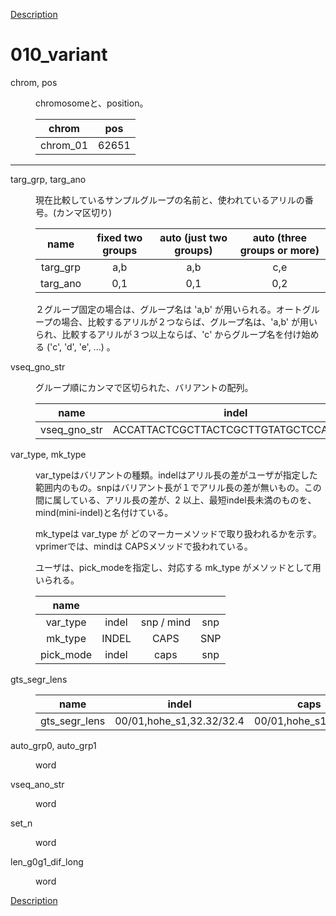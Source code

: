 [Description](DESCRIPTION.md)

# 010_variant

<dl>
<dt>
chrom, pos
</dt>
<dd>
<p><p>
chromosomeと、position。
</p>

chrom | pos
:---:|:---:
chrom_01 | 62651

</dd>
</dl>

-----------------------------------

<dl>
<dt>
targ_grp, targ_ano
</dt>
<dd>
<p><p>
現在比較しているサンプルグループの名前と、使われているアリルの番号。(カンマ区切り)
</p>


|name| fixed two groups | auto (just two groups) | auto (three groups or more) |
|:---:|:---:|:---:|:---:|
| targ_grp |a,b|a,b|c,e|
| targ_ano |0,1|0,1|0,2|


２グループ固定の場合は、グループ名は 'a,b' が用いられる。オートグループの場合、比較するアリルが２つならば、グループ名は、'a,b' が用いられ、比較するアリルが３つ以上ならば、'c' からグループ名を付け始める ('c', 'd', 'e', ...) 。

</dd>
</dl>


<dl>
<dt>
vseq_gno_str
</dt>
<dd>
<p><p>
グループ順にカンマで区切られた、バリアントの配列。

name|indel|caps|snp|
:---:|:---:|:---:|:---:|
vseq_gno_str|ACCATTACTCGCTTACTCGCTTGTATGCTCCA,ACCA|A,T|G,C|

</p>
</dd>
</dl>


<dl>
<dt>
var_type, mk_type
</dt>
<dd>
<p><p>

var_typeはバリアントの種類。indelはアリル長の差がユーザが指定した範囲内のもの。snpはバリアント長が１でアリル長の差が無いもの。この間に属している、アリル長の差が、2 以上、最短indel長未満のものを、mind(mini-indel)と名付けている。

mk_typeは var_type が どのマーカーメソッドで取り扱われるかを示す。vprimerでは、mindは CAPSメソッドで扱われている。

ユーザは、pick_modeを指定し、対応する mk_type がメソッドとして用いられる。

|name||||
|:---:|:---:|:---:|:---:|
| var_type |indel|snp / mind |snp|
| mk_type |INDEL|CAPS|SNP|
|pick_mode| indel|caps|snp|


</dd>
</dl>


<dl>
<dt>
gts_segr_lens
</dt>
<dd>
<p><p>


|name|indel|caps|snp|
:---:|:---:|:---:|:---:|
gts_segr_lens |00/01,hohe_s1,32.32/32.4|00/01,hohe_s1,1.1/1.1|00/01,hohe_s1,1.1/1.1

</p>
</dd>
</dl>


<dl>
<dt>
auto_grp0, auto_grp1
</dt>
<dd>
<p><p>
word
</p>
</dd>
</dl>


<dl>
<dt>
vseq_ano_str
</dt>
<dd>
<p><p>
word
</p>
</dd>
</dl>


<dl>
<dt>
set_n
</dt>
<dd>
<p><p>
word
</p>
</dd>
</dl>


<dl>
<dt>
len_g0g1_dif_long
</dt>
<dd>
<p><p>
word
</p>
</dd>
</dl>


[Description](DESCRIPTION.md)

